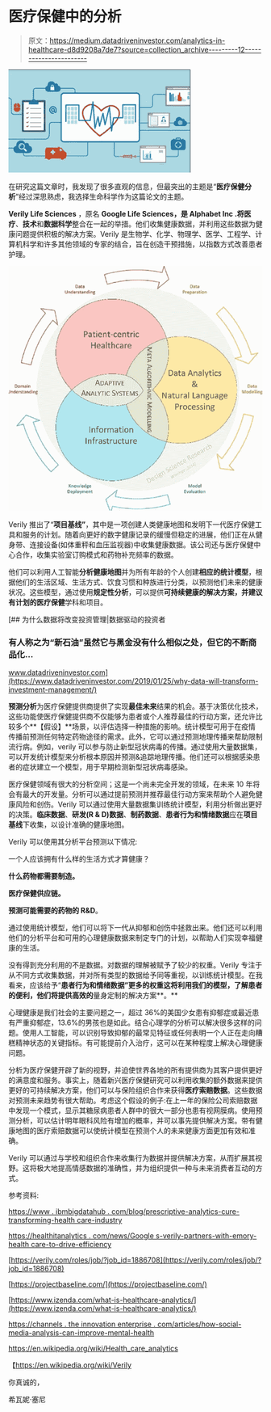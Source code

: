 # 医疗保健中的分析

> 原文：<https://medium.datadriveninvestor.com/analytics-in-healthcare-d8d9208a7de7?source=collection_archive---------12----------------------->

![](img/8e80cf7ece9175503af4b5612f178b25.png)

在研究这篇文章时，我发现了很多直观的信息，但最突出的主题是“**医疗保健分析**”经过深思熟虑，我选择生命科学作为这篇论文的主题。

**Verily Life Sciences** ，原名 **Google Life Sciences，**是 Alphabet Inc .将**医疗**、**技术**和**数据科学**整合在一起的举措。他们收集健康数据，并利用这些数据为健康问题提供积极的解决方案。Verily 是生物学、化学、物理学、医学、工程学、计算机科学和许多其他领域的专家的结合，旨在创造干预措施，以指数方式改善患者护理。

![](img/9032d7225511becf6768f8512f900a87.png)

Verily 推出了“**项目基线”**，其中是一项创建人类健康地图和发明下一代医疗保健工具和服务的计划。随着向更好的数字健康记录的缓慢但稳定的进展，他们正在从健身带、连接设备(如体重秤和血压监视器)中收集健康数据。该公司还与医疗保健中心合作，收集实验室订购模式和药物补充频率的数据。

他们可以利用人工智能**分析健康地图**并为所有年龄的个人创建**相应的统计模型**，根据他们的生活区域、生活方式、饮食习惯和种族进行分类，以预测他们未来的健康状况。这些模型，通过使用**规定性分析**，可以提供**可持续健康的解决方案，并建议有计划的医疗保健**学科和项目。

[](https://www.datadriveninvestor.com/2019/01/25/why-data-will-transform-investment-management/) [## 为什么数据将改变投资管理|数据驱动的投资者

### 有人称之为“新石油”虽然它与黑金没有什么相似之处，但它的不断商品化…

www.datadriveninvestor.com](https://www.datadriveninvestor.com/2019/01/25/why-data-will-transform-investment-management/) 

**预测分析**为医疗保健提供商提供了实现**最佳未来**结果的机会。基于决策优化技术，这些功能使医疗保健提供商不仅能够为患者或个人推荐最佳的行动方案，还允许比较多个**【假设】**场景，以评估选择一种措施的影响。统计模型可用于在疫情传播前预测任何特定药物途径的需求。此外，它可以通过预测地理传播来帮助限制流行病。例如，verily 可以参与防止新型冠状病毒的传播。通过使用大量数据集，可以开发统计模型来分析根本原因并预测&追踪地理传播。他们还可以根据感染患者的症状建立一个模型，用于早期检测新型冠状病毒感染。

医疗保健领域有很大的分析空间；这是一个尚未完全开发的领域，在未来 10 年将会有最大的开发量。分析可以通过提前预测并推荐最佳行动方案来帮助个人避免健康风险和创伤。Verily 可以通过使用大量数据集训练统计模型，利用分析做出更好的决策。**临床数据**、**研发(R & D)数据**、**制药数据**、**患者行为和情绪数据**应在**项目基线**下收集，以设计准确的健康地图。

Verily 可以使用其分析平台预测以下情况:

一个人应该拥有什么样的生活方式才算健康？

**什么药物都需要制造。**

**医疗保健供应链。**

**预测可能需要的药物的 R&D**。

通过使用统计模型，他们可以将下一代从抑郁和创伤中拯救出来。他们还可以利用他们的分析平台和可用的心理健康数据来制定专门的计划，以帮助人们实现幸福健康的生活。

没有得到充分利用的不是数据。对数据的理解被赋予了较少的权重。Verily 专注于从不同方式收集数据，并对所有类型的数据给予同等重视，以训练统计模型。在我看来，应该给予“**患者行为和情绪数据”更多的权重这将利用我们的模型，了解患者的便利，他们将提供高效的**量身定制的解决方案**。**

心理健康是我们社会的主要问题之一，超过 36%的美国少女患有抑郁症或最近患有严重抑郁症，13.6%的男孩也是如此。结合心理学的分析可以解决很多这样的问题。使用人工智能，可以识别导致抑郁的最常见特征或任何表明一个人正在走向糟糕精神状态的关键指标。有可能提前介入治疗，这可以在某种程度上解决心理健康问题。

分析为医疗保健开辟了新的视野，并迫使世界各地的所有提供商为其客户提供更好的满意度和服务。事实上，随着新兴医疗保健研究可以利用收集的额外数据来提供更好的可持续解决方案，他们可以与保险组织合作来获得**医疗索赔数据**。这些数据对预测未来趋势有很大帮助。考虑这个假设的例子:在上一年的保险公司索赔数据中发现一个模式，显示其糖尿病患者人群中的很大一部分也患有视网膜病。使用预测分析，可以估计明年眼科风险有增加的概率，并可以事先提供解决方案。带有健康地图的医疗索赔数据可以使统计模型在预测个人的未来健康方面更加有效和准确。

Verily 可以通过与学校和组织合作来收集行为数据并提供解决方案，从而扩展其视野。这将极大地提高情感数据的准确性，并为组织提供一种与未来消费者互动的方式。

参考资料:

[https://www . ibmbigdatahub . com/blog/prescriptive-analytics-cure-transforming-health care-industry](https://www.ibmbigdatahub.com/blog/prescriptive-analytics-cure-transforming-healthcare-industry)

[https://healthitanalytics . com/news/Google s-verily-partners-with-emory-health care-to-drive-efficiency](https://healthitanalytics.com/news/googles-verily-partners-with-emory-healthcare-to-drive-efficiency)

[https://verily.com/roles/job/?job_id=1886708](https://verily.com/roles/job/?job_id=1886708)

[https://projectbaseline.com/](https://projectbaseline.com/)

[https://www.izenda.com/what-is-healthcare-analytics/](https://www.izenda.com/what-is-healthcare-analytics/)

[https://channels . the innovation enterprise . com/articles/how-social-media-analysis-can-improve-mental-health](https://channels.theinnovationenterprise.com/articles/how-social-media-analysis-can-improve-mental-health)

https://en.wikipedia.org/wiki/Health_care_analytics

【https://en.wikipedia.org/wiki/Verily 

你真诚的，

希瓦妮·塞尼